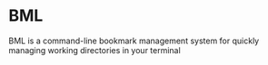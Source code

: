 # BML
BML is a command-line bookmark management system for quickly managing working directories in your terminal
